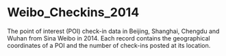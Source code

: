 # Weibo_Checkins_2014
The point of interest (POI) check-in data in Beijing, Shanghai, Chengdu and Wuhan from Sina Weibo in 2014. Each record contains the geographical coordinates of a POI and the number of check-ins posted at its location.
